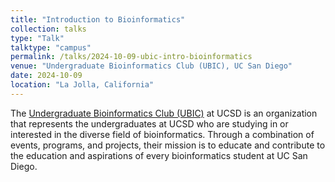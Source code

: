 ```yaml
---
title: "Introduction to Bioinformatics"
collection: talks
type: "Talk"
talktype: "campus"
permalink: /talks/2024-10-09-ubic-intro-bioinformatics
venue: "Undergraduate Bioinformatics Club (UBIC), UC San Diego"
date: 2024-10-09
location: "La Jolla, California"
---
```


The <a href="https://ubicucsd.github.io/" target="_blank">Undergraduate Bioinformatics Club (UBIC)</a> at UCSD is an organization that represents the undergraduates at UCSD who are studying in or interested in the diverse field of bioinformatics. Through a combination of events, programs, and projects, their mission is to educate and contribute to the education and aspirations of every bioinformatics student at UC San Diego.
